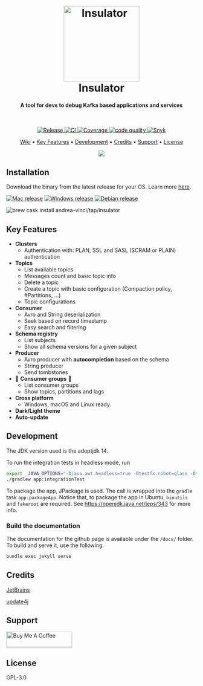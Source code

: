 <h1 align="center">
  <br>
  <img src="assets/icon.png" alt="Insulator" width="200">
  <br>
  Insulator
  <br>
</h1>

<h4 align="center">A tool for devs to debug Kafka based applications and services</h4>
<br/>
<p align="center">

<a href="https://github.com/andrea-vinci/Insulator/releases">
    <img src="https://github.com/andrea-vinci/Insulator/workflows/Release/badge.svg"
         alt="Release"/>
  </a>

<a href="https://github.com/andrea-vinci/Insulator/actions?query=workflow%3ACI">
    <img src="https://github.com/andrea-vinci/Insulator/workflows/CI/badge.svg"
         alt="CI"/>
  </a>

<a href="https://codeclimate.com/github/andrea-vinci/Insulator/test_coverage">
    <img src="https://api.codeclimate.com/v1/badges/fd385843d031f1ad99f8/test_coverage" 
        alt="Coverage"/>
    </a>

<a href="https://codeclimate.com/github/andrea-vinci/Insulator/maintainability">
    <img src="https://api.codeclimate.com/v1/badges/fd385843d031f1ad99f8/maintainability" 
        alt="code quality"/>
    </a>

<a href="https://snyk.io/test/github/andrea-vinci/Insulator?targetFile=build.gradle">
    <img src="https://snyk.io/test/github/andrea-vinci/Insulator/badge.svg?targetFile=build.gradle"
         alt="Snyk"/>
  </a>

</p>

<p align="center">
  <a href="https://andrea-vinci.github.io/Insulator/wiki/">Wiki</a> •
  <a href="#key-features">Key Features</a> •
  <a href="#development">Development</a> •
  <a href="#credits">Credits</a> •
  <a href="#support">Support</a> •
  <a href="#license">License</a>
</p>

<p align="center">
        <img src="assets/insulator_dark_mode.gif">
</p>

## Installation

Download the binary from the latest release for your OS. Learn more [here](https://andrea-vinci.github.io/Insulator/wiki/Installation/).

[![Mac release](https://badgen.net/badge/icon/Mac%20Os?label=Download%20Latest%20Release&color=orange)](https://github.com/andrea-vinci/Insulator/releases/latest/download/insulator-mac.zip)
[![Windows release](https://badgen.net/badge/icon/Windows?label=Download%20Latest%20Release&color=orange)](https://github.com/andrea-vinci/Insulator/releases/latest/download/insulator-win.zip)
[![Debian release](https://badgen.net/badge/icon/Debian?label=Download%20Latest%20Release&color=orange)](https://github.com/andrea-vinci/Insulator/releases/latest/download/insulator-debian.zip)

![brew cask install andrea-vinci/tap/insulator](https://badgen.net/badge/icon/brew%20cask%20install%20andrea-vinci%2Ftap%2Finsulator?label=🍻%20Brew&color=orange)

## Key Features

* **Clusters**
  * Authentication with: PLAN, SSL and SASL (SCRAM or PLAIN) authentication
* **Topics**
  * List available topics
  * Messages count and basic topic info
  * Delete a topic
  * Create a topic with basic configuration (Compaction policy, \#Partitions, ...)
  * Topic configurations
* **Consumer**
  * Avro and String deserialization
  * Seek based on record timestamp
  * Easy search and filtering
* **Schema registry**
  * List subjects
  * Show all schema versions for a given subject
* **Producer**
  * Avro producer with **autocompletion** based on the schema
  * String producer
  * Send tombstones
* 🚧  **Consumer groups** 🚧
  * List consumer groups
  * Show topics, partitions and lags
* **Cross platform**
  * Windows, macOS and Linux ready.
* **Dark/Light theme**
* **Auto-update**

## Development

The JDK version used is the adoptjdk 14.

To run the integration tests in headless mode, run

```bash
export _JAVA_OPTIONS="-Djava.awt.headless=true -Dtestfx.robot=glass -Dtestfx.headless=true -Dprism.order=sw -Dprism.text=t2k  -Dtestfx.setup.timeout=2500 -Dheadless.geometry=1920x1080-64"
./gradlew app:integrationTest
```

To package the app, JPackage is used. The call is wrapped into the `gradle` task `app:packageApp`.
Notice that, to package the app in Ubuntu, `binutils` and `fakeroot` are required.
See https://openjdk.java.net/jeps/343 for more info.

### Build the documentation

The documentation for the github page is available under the `/docs/` folder.
To build and serve it, use the following.

```bash
bundle exec jekyll serve
```

## Credits

[JetBrains](https://www.jetbrains.com/?from=Insulator)

[update4j](https://github.com/update4j/update4j)

## Support

<a href="https://www.buymeacoffee.com/andreavinci" target="_blank"><img src="https://www.buymeacoffee.com/assets/img/custom_images/orange_img.png" alt="Buy Me A Coffee" style="height: 41px !important;width: 174px !important;box-shadow: 0px 3px 2px 0px rgba(190, 190, 190, 0.5) !important;-webkit-box-shadow: 0px 3px 2px 0px rgba(190, 190, 190, 0.5) !important;" ></a>

## License

GPL-3.0
